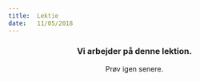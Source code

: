 ```yaml
---
title:  Lektie
date:   11/05/2018
---
```


### <center>Vi arbejder på denne lektion.</center>
<center>Prøv igen senere.</center>